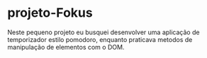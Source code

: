 # projeto-Fokus
 Neste pequeno projeto eu busquei desenvolver uma aplicação de temporizador estilo pomodoro, enquanto praticava metodos de manipulação de elementos com o DOM. 
